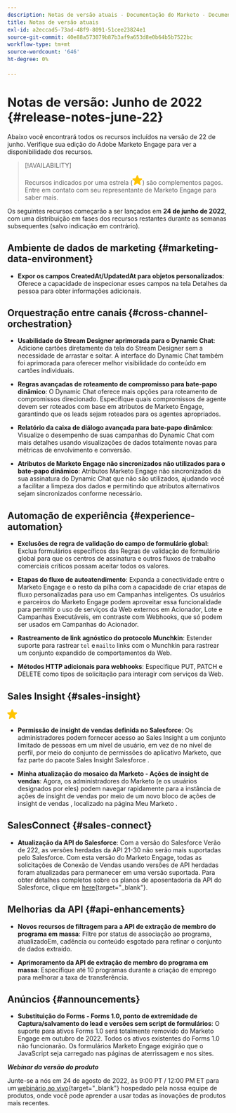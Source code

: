 ```yaml
---
description: Notas de versão atuais - Documentação do Marketo - Documentação do produto
title: Notas de versão atuais
exl-id: a2eccad5-73ad-48f9-8091-51cee23824e1
source-git-commit: 40e88a573079b87b3af9a653d8e0b64b5b7522bc
workflow-type: tm+mt
source-wordcount: '646'
ht-degree: 0%

---
```


# Notas de versão: Junho de 2022 {#release-notes-june-22}

Abaixo você encontrará todos os recursos incluídos na versão de 22 de junho. Verifique sua edição do Adobe Marketo Engage para ver a disponibilidade dos recursos.

>[!AVAILABILITY]
>
>Recursos indicados por uma estrela (![star](assets/yellow-star.png)) são complementos pagos. Entre em contato com seu representante de Marketo Engage para saber mais.

Os seguintes recursos começarão a ser lançados em **24 de junho de 2022**, com uma distribuição em fases dos recursos restantes durante as semanas subsequentes (salvo indicação em contrário).

## Ambiente de dados de marketing {#marketing-data-environment}

* **Expor os campos CreatedAt/UpdatedAt para objetos personalizados**: Oferece a capacidade de inspecionar esses campos na tela Detalhes da pessoa para obter informações adicionais.

## Orquestração entre canais {#cross-channel-orchestration}

* **Usabilidade do Stream Designer aprimorada para o Dynamic Chat**: Adicione cartões diretamente da tela do Stream Designer sem a necessidade de arrastar e soltar. A interface do Dynamic Chat também foi aprimorada para oferecer melhor visibilidade do conteúdo em cartões individuais.

* **Regras avançadas de roteamento de compromisso para bate-papo dinâmico**: O Dynamic Chat oferece mais opções para roteamento de compromissos direcionado. Especifique quais compromissos de agente devem ser roteados com base em atributos de Marketo Engage, garantindo que os leads sejam roteados para os agentes apropriados.

* **Relatório da caixa de diálogo avançada para bate-papo dinâmico**: Visualize o desempenho de suas campanhas do Dynamic Chat com mais detalhes usando visualizações de dados totalmente novas para métricas de envolvimento e conversão.

* **Atributos de Marketo Engage não sincronizados não utilizados para o bate-papo dinâmico**: Atributos Marketo Engage não sincronizados da sua assinatura do Dynamic Chat que não são utilizados, ajudando você a facilitar a limpeza dos dados e permitindo que atributos alternativos sejam sincronizados conforme necessário.

## Automação de experiência {#experience-automation}

* **Exclusões de regra de validação do campo de formulário global**: Exclua formulários específicos das Regras de validação de formulário global para que os centros de assinatura e outros fluxos de trabalho comerciais críticos possam aceitar todos os valores.

* **Etapas do fluxo de autoatendimento**: Expanda a conectividade entre o Marketo Engage e o resto da pilha com a capacidade de criar etapas de fluxo personalizadas para uso em Campanhas inteligentes. Os usuários e parceiros do Marketo Engage podem aproveitar essa funcionalidade para permitir o uso de serviços da Web externos em Acionador, Lote e Campanhas Executáveis, em contraste com Webhooks, que só podem ser usados em Campanhas do Acionador.

* **Rastreamento de link agnóstico do protocolo Munchkin**: Estender suporte para rastrear `tel` e `mailto` links com o Munchkin para rastrear um conjunto expandido de comportamentos da Web.

* **Métodos HTTP adicionais para webhooks**: Especifique PUT, PATCH e DELETE como tipos de solicitação para interagir com serviços da Web.

## Sales Insight {#sales-insight}

![(estrela)](assets/yellow-star.png)

* **Permissão de insight de vendas definida no Salesforce**: Os administradores podem fornecer acesso ao Sales Insight a um conjunto limitado de pessoas em um nível de usuário, em vez de no nível de perfil, por meio do conjunto de permissões do aplicativo Marketo, que faz parte do pacote Sales Insight Salesforce .

* **Minha atualização do mosaico da Marketo - Ações de insight de vendas**: Agora, os administradores do Marketo (e os usuários designados por eles) podem navegar rapidamente para a instância de ações de insight de vendas por meio de um novo bloco de ações de insight de vendas , localizado na página Meu Marketo .

## SalesConnect {#sales-connect}

* **Atualização da API do Salesforce**: Com a versão do Salesforce Verão de 222, as versões herdadas da API 21-30 não serão mais suportadas pelo Salesforce. Com esta versão do Marketo Engage, todas as solicitações de Conexão de Vendas usando versões de API herdadas foram atualizadas para permanecer em uma versão suportada. Para obter detalhes completos sobre os planos de aposentadoria da API do Salesforce, clique em [here](https://help.salesforce.com/s/articleView?language=en_US&amp;type=1&amp;id=000354473){target=&quot;_blank&quot;}.

## Melhorias da API {#api-enhancements}

* **Novos recursos de filtragem para a API de extração de membro do programa em massa**: Filtre por status de associação ao programa, atualizadoEm, cadência ou conteúdo esgotado para refinar o conjunto de dados extraído.

* **Aprimoramento da API de extração de membro do programa em massa**: Especifique até 10 programas durante a criação de emprego para melhorar a taxa de transferência.

## Anúncios {#announcements}

* **Substituição do Forms - Forms 1.0, ponto de extremidade de Captura/salvamento do lead e versões sem script de formulários**: O suporte para ativos Forms 1.0 será totalmente removido do Marketo Engage em outubro de 2022. Todos os ativos existentes do Forms 1.0 não funcionarão. Os formulários Marketo Engage exigirão que o JavaScript seja carregado nas páginas de aterrissagem e nos sites.

**_Webinar da versão do produto_**

Junte-se a nós em 24 de agosto de 2022, às 9:00 PT / 12:00 PM ET para um [webinário ao vivo](https://engage.marketo.com/2022_June_August_Release_Webinar_RegistrationPage.html){target=&quot;_blank&quot;} hospedado pela nossa equipe de produtos, onde você pode aprender a usar todas as inovações de produtos mais recentes.
